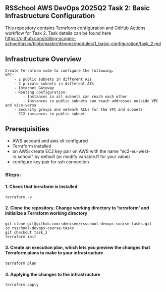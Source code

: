 
## RSSchool AWS DevOps 2025Q2 Task 2: Basic Infrastructure Configuration

This repository contains Terraform configuration and GitHub Actions workflow for Task 2.
Task details can be found here https://github.com/rolling-scopes-school/tasks/blob/master/devops/modules/1_basic-configuration/task_2.md

## Infrastructure Overview
    Create Terraform code to configure the following:
    VPC:
        - 2 public subnets in different AZs
        - 2 private subnets in different AZs
        - Internet Gateway
        - Routing configuration:
            - Instances in all subnets can reach each other
            - Instances in public subnets can reach addresses outside VPC and vice-versa
        - Security groups and network ACLs for the VPC and subnets
        - EC2 instances in public subnet

## Prerequisities

- AWS account and aws cli configured
- Terraform installed 
- on AWS: create EC2 key pair on AWS with the name "ec2-eu-west-rs.school" by default (or modify variable.tf for your value)
- configure key pair for ssh connection

### Steps:

#### 1. Check that terraform is installed

```
terraform -v
```

#### 2. Clone the repository. Change working directory to 'terraform' and initialize a Terraform working directory

```
git clone git@github.com:sdenisen/rsschool-devops-course-tasks.git
cd rsschool-devops-course-tasks
git checkout task_2
terraform init
```
#### 3. Create an execution plan, which lets you preview the changes that Terraform plans to make to your infrastructure

```
terraform plan
```

#### 4. Applying the changes to the infrastructure

```
terraform apply
```